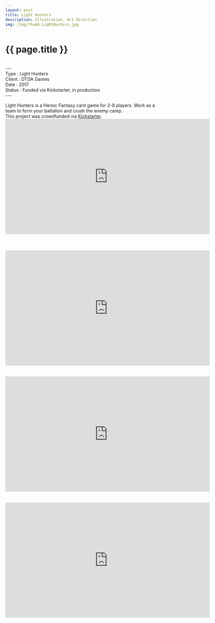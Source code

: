 ```yaml
---
layout: post
title: Light Hunters
description: Illustration, Art Direction
img: /img/thumb-LightHunters.jpg
---
```


<h1 class="post-title">{{ page.title }}</h1>
<div class="img_row">
    <img class="col three" src="{{ site.baseurl }}/img/lighthunters/Light-Hunters-head.jpg" alt="" title="Light Hunters"/>
</div>
<p class="caption">
---<br/>
Type : Light Hunters<br/>
Client : DTDA Games<br/>
Date : 2017<br/>
Status : Funded via Kickstarter, in production<br/>
---
</p>
Light Hunters is a Heroic Fantasy card game for 2-8 players. Work as a team to form your battalion and crush the enemy camp.<br/>
This project was crowdfunded via <a href="https://www.kickstarter.com/projects/dtdagames/light-hunters-battalion-of-darkness">Kickstarter</a>.


<div class="img_row">
    <img class="col three" src="{{ site.basteurl }}/img/lighthunters/Light-Hunters-Kickstarter-trailer.jpg" alt="" title="Kickstarter Trailer"/>
        <div class="videoWrapperPortfolio lighthunters-colorbg">
            <iframe width="640" height="360" src="https://www.youtube.com/embed/U4FzAG1Y77Y?rel=0" frameborder="0" allowfullscreen></iframe><br/><br/>&nbsp;
        </div>
	<img class="col three" src="{{ site.baseurl }}/img/lighthunters/Light-Hunters-Character-Design.jpg" alt="" title="Character Design"/>
	<img class="col three" src="{{ site.baseurl }}/img/lighthunters/Light-Hunters-Tank.jpg" alt="" title="Light Hunters' Tank"/>
	<img class="col three" src="{{ site.baseurl }}/img/lighthunters/Light-Hunters-Fighter.jpg" alt="" title="Light Hunters' Fighter"/>
	<img class="col three" src="{{ site.baseurl }}/img/lighthunters/Light-Hunters-Healer.jpg" alt="" title="Light Hunters' Healer"/>
	<img class="col three" src="{{ site.baseurl }}/img/lighthunters/Light-Hunters-Spellcaster.jpg" alt="" title="Light Hunters' Spellcaster"/>
    <img class="col three" src="{{ site.baseurl }}/img/lighthunters/Light-Hunters-Speed-Drawings.jpg" alt="" title="Speed Drawings"/>
        <div class="videoWrapperPortfolio lighthunters-colorbg">
            <iframe width="640" height="360" src="https://www.youtube.com/embed/l8LXOMG7oys?rel=0" frameborder="0" allowfullscreen></iframe><br/><br/>&nbsp;
        </div>
        <div class="videoWrapperPortfolio lighthunters-colorbg">
            <iframe width="640" height="360" src="https://www.youtube.com/embed/4qYABz_-PVA?rel=0" frameborder="0" allowfullscreen></iframe><br/><br/>&nbsp;
        </div>
        <div class="videoWrapperPortfolio lighthunters-colorbg">
            <iframe width="640" height="360" src="https://www.youtube.com/embed/uO3UJ_zzRMM?rel=0" frameborder="0" allowfullscreen></iframe><br/><br/>&nbsp;
        </div>
    <img class="col three" src="{{ site.baseurl }}/img/lighthunters/Light-Hunters-drawing.jpg" alt="" title="Light Hunters' Drawings"/>
    <img class="col three" src="{{ site.baseurl }}/img/lighthunters/Light-Hunters-Cards-Overlays.jpg" alt="" title="Cards Overlays"/>
    <img class="col three" src="{{ site.baseurl }}/img/lighthunters/Light-Hunters-cards.jpg" alt="" title="Cards Design"/>
    <img class="col three" src="{{ site.baseurl }}/img/lighthunters/Light-Hunters-Token-Design.jpg" alt="" title="Tokens Design"/>
    <img class="col three" src="{{ site.baseurl }}/img/lighthunters/Light-Hunters-Token.jpg" alt="" title="Light Hunters' Tokens of Darkness"/>
    <img class="col three" src="{{ site.baseurl }}/img/lighthunters/Light-Hunters-box-design.jpg" alt="" title="Box Design"/>
    <img class="col three" src="{{ site.baseurl }}/img/lighthunters/Light-Hunters-box.jpg" alt="" title="Light Hunters' Box Set"/>
    <img class="col three" src="{{ site.baseurl }}/img/lighthunters/Light-Hunters-Environement-design.jpg" alt="" title="Environment Design"/>
    <img class="col three" src="{{ site.baseurl }}/img/lighthunters/Light-Hunters-forest1.jpg" alt="" title="Light Hunters' Forest"/>
    <img class="col three" src="{{ site.baseurl }}/img/lighthunters/Light-Hunters-Forest2.jpg" alt="" title="Light Hunters' Forest"/>
</div>
